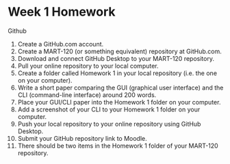 # Week 1 Homework

Github

1. Create a GitHub.com account.
2. Create a MART-120 (or something equivalent) repository at GitHub.com.
3. Download and connect GitHub Desktop to your MART-120 repository.
4. Pull your online repository to your local computer.
5. Create a folder called Homework 1 in your local repository (i.e. the one on your computer).
6. Write a short paper comparing the GUI (graphical user interface) and the CLI (command-line interface) around 200 words.
7. Place your GUI/CLI paper into the Homework 1 folder on your computer.
8. Add a screenshot of your CLI to your Homework 1 folder on your computer.
9. Push your local repository to your online repository using GitHub Desktop.
10. Submit your GitHub repository link to Moodle.
11. There should be two items in the Homework 1 folder of your MART-120 repository.



